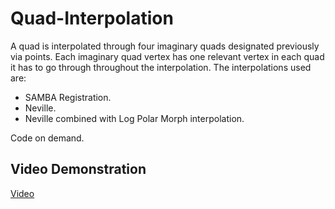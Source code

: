 # Quad-Interpolation
A quad is interpolated through four imaginary quads designated previously via points. Each imaginary quad vertex has one relevant vertex in each quad it has to go through throughout the interpolation.
The interpolations used are:
* SAMBA Registration.
* Neville.
* Neville combined with Log Polar Morph interpolation.


Code on demand.

## Video Demonstration
[Video](https://youtu.be/42qB2e-HTK0)
